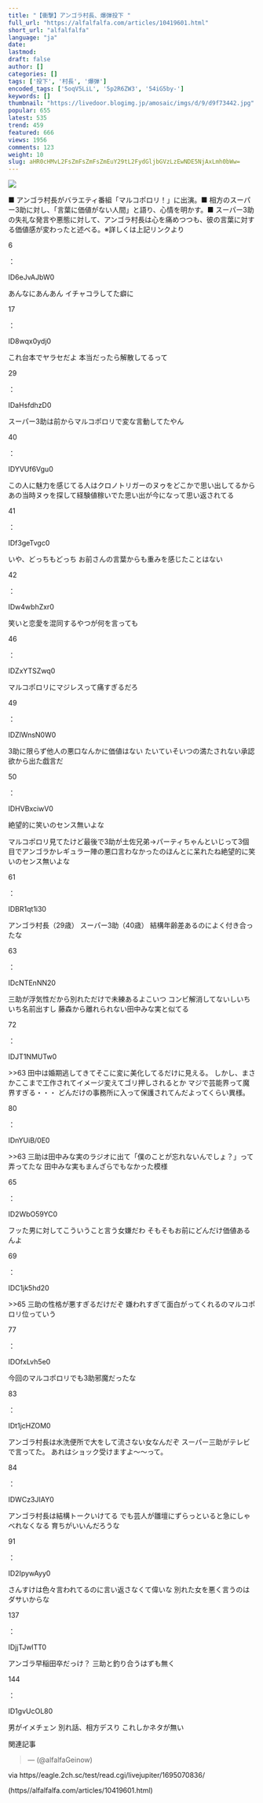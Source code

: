 ```yaml
---
title: "【衝撃】アンゴラ村長、爆弾投下 "
full_url: "https://alfalfalfa.com/articles/10419601.html"
short_url: "alfalfalfa"
language: "ja"
date: 
lastmod: 
draft: false
author: []
categories: []
tags: ['投下', '村長', '爆弾']
encoded_tags: ['5oqV5LiL', '5p2R6ZW3', '54iG5by-']
keywords: []
thumbnail: "https://livedoor.blogimg.jp/amosaic/imgs/d/9/d9f73442.jpg"
popular: 655
latest: 535
trend: 459
featured: 666
views: 1956
comments: 123
weight: 10
slug: aHR0cHMvL2FsZmFsZmFsZmEuY29tL2FydGljbGVzLzEwNDE5NjAxLmh0bWw=
---
```


![](https://livedoor.blogimg.jp/amosaic/imgs/d/9/d9f73442.jpg)

<div><p>■ アンゴラ村長がバラエティ番組「マルコポロリ！」に出演。■ 相方のスーパー3助に対し、「言葉に価値がない人間」と語り、心情を明かす。■ スーパー3助の失礼な発言や悪態に対して、アンゴラ村長は心を痛めつつも、彼の言葉に対する価値感が変わったと述べる。※詳しくは上記リンクより</p><p class='res_info'><p class='res_num'>6</p>：<p class='res_name'></p><p class='res_matome'><p class='res_id'>ID6eJvAJbW0</p></p></p> <p class='res_body'>あんなにあんあん イチャコラしてた癖に</p> <p class='res_info'><p class='res_num'>17</p>：<p class='res_name'></p><p class='res_matome'><p class='res_id'>ID8wqx0ydj0</p></p></p> <p class='res_body'>これ台本でヤラセだよ 本当だったら解散してるって</p> <p class='res_info'><p class='res_num'>29</p>：<p class='res_name'></p><p class='res_matome'><p class='res_id'>IDaHsfdhzD0</p></p></p> <p class='res_body'>スーパー3助は前からマルコポロリで変な言動してたやん</p> <p class='res_info'><p class='res_num'>40</p>：<p class='res_name'></p><p class='res_matome'><p class='res_id'>IDYVUf6Vgu0</p></p></p> <p class='res_body'>この人に魅力を感じてる人はクロノトリガーのヌゥをどこかで思い出してるから あの当時ヌゥを探して経験値稼いでた思い出が今になって思い返されてる</p> <p class='res_info'><p class='res_num'>41</p>：<p class='res_name'></p><p class='res_matome'><p class='res_id'>IDf3geTvgc0</p></p></p> <p class='res_body'>いや、どっちもどっち お前さんの言葉からも重みを感じたことはない</p> <p class='res_info'><p class='res_num'>42</p>：<p class='res_name'></p><p class='res_matome'><p class='res_id'>IDw4wbhZxr0</p></p></p> <p class='res_body'>笑いと恋愛を混同するやつが何を言っても</p> <p class='res_info'><p class='res_num'>46</p>：<p class='res_name'></p><p class='res_matome'><p class='res_id'>IDZxYTSZwq0</p></p></p> <p class='res_body'>マルコポロリにマジレスって痛すぎるだろ</p> <p class='res_info'><p class='res_num'>49</p>：<p class='res_name'></p><p class='res_matome'><p class='res_id'>IDZlWnsN0W0</p></p></p> <p class='res_body'>3助に限らず他人の悪口なんかに価値はない たいていそいつの満たされない承認欲から出た戯言だ</p> <p class='res_info'><p class='res_num'>50</p>：<p class='res_name'></p><p class='res_matome'><p class='res_id'>IDHVBxciwV0</p></p></p> 絶望的に笑いのセンス無いよな <p class='in_ads'></p> <p>マルコポロリ見てたけど最後で3助が土佐兄弟→パーティちゃんといじって3個目でアンゴラかレギュラー陣の悪口言わなかったのほんとに呆れたね絶望的に笑いのセンス無いよな</p> <p class='res_info'><p class='res_num'>61</p>：<p class='res_name'></p><p class='res_matome'><p class='res_id'>IDBR1qt1i30</p></p></p> <p class='res_body'>アンゴラ村長（29歳） スーパー3助（40歳） 結構年齢差あるのによく付き合ったな</p> <p class='res_info'><p class='res_num'>63</p>：<p class='res_name'></p><p class='res_matome'><p class='res_id'>IDcNTEnNN20</p></p></p> <p class='res_body_r1'>三助が浮気性だから別れただけで未練あるよこいつ コンビ解消してないしいちいち名前出すし 藤森から離れられない田中みな実と似てる</p> <p class='res_info'><p class='res_num'>72</p>：<p class='res_name'></p><p class='res_matome'><p class='res_id'>IDJT1NMUTw0</p></p></p> <p class='res_body_r2'>>>63 田中は婚期逃してきてそこに変に美化してるだけに見える。 しかし、まさかここまで工作されてイメージ変えてゴリ押しされるとか マジで芸能界って魔界すぎる・・・ どんだけの事務所に入って保護されてんだよってくらい異様。</p> <p class='res_info'><p class='res_num'>80</p>：<p class='res_name'></p><p class='res_matome'><p class='res_id'>IDnYUiB/0E0</p></p></p> <p class='res_body_r2'>>>63 三助は田中みな実のラジオに出て「僕のことが忘れないんでしょ？」って弄ってたな 田中みな実もまんざらでもなかった模様</p> <p class='res_info'><p class='res_num'>65</p>：<p class='res_name'></p><p class='res_matome'><p class='res_id'>ID2WbO59YC0</p></p></p> <p class='res_body_r1'>フッた男に対してこういうこと言う女嫌だわ そもそもお前にどんだけ価値あるんよ</p> <p class='res_info'><p class='res_num'>69</p>：<p class='res_name'></p><p class='res_matome'><p class='res_id'>IDC1jk5hd20</p></p></p> <p class='res_body_r2'>>>65 三助の性格が悪すぎるだけだぞ 嫌われすぎて面白がってくれるのマルコポロリ位っていう</p> <p class='res_info'><p class='res_num'>77</p>：<p class='res_name'></p><p class='res_matome'><p class='res_id'>IDOfxLvh5e0</p></p></p> <p class='res_body'>今回のマルコポロリでも3助邪魔だったな</p> <p class='res_info'><p class='res_num'>83</p>：<p class='res_name'></p><p class='res_matome'><p class='res_id'>IDt1jcHZOM0</p></p></p> <p class='res_body'>アンゴラ村長は水洗便所で大をして流さない女なんだぞ スーパー三助がテレビで言ってた。 あれはショック受けますよ～～って。</p> <p class='res_info'><p class='res_num'>84</p>：<p class='res_name'></p><p class='res_matome'><p class='res_id'>IDWCz3JIAY0</p></p></p> <p class='res_body'>アンゴラ村長は結構トークいけてる でも芸人が雛壇にずらっといると急にしゃべれなくなる 育ちがいいんだろうな</p> <p class='res_info'><p class='res_num'>91</p>：<p class='res_name'></p><p class='res_matome'><p class='res_id'>ID2IpywAyy0</p></p></p> <p class='res_body'>さんすけは色々言われてるのに言い返さなくて偉いな 別れた女を悪く言うのはダサいからな</p> <p class='res_info'><p class='res_num'>137</p>：<p class='res_name'></p><p class='res_matome'><p class='res_id'>IDjjTJwlTT0</p></p></p> <p class='res_body'>アンゴラ早稲田卒だっけ？ 三助と釣り合うはずも無く</p> <p class='res_info'><p class='res_num'>144</p>：<p class='res_name'></p><p class='res_matome'><p class='res_id'>ID1gvUcOL80</p></p></p> <p class='res_body'>男がイメチェン 別れ話、相方デスり これしかネタが無い</p> <p id='related-title'>関連記事</p> <p class='in_ads'></p><blockquote class='twitter-tweet'><p lang='und' dir='ltr'></p> — (@alfalfaGeinow) <a href='https//twitter.com/alfalfaGeinow/status/1704126198207664241/'></a></blockquote><p class='via'>via https//eagle.2ch.sc/test/read.cgi/livejupiter/1695070836/</p> </div>

(https//alfalfalfa.com/articles/10419601.html)
